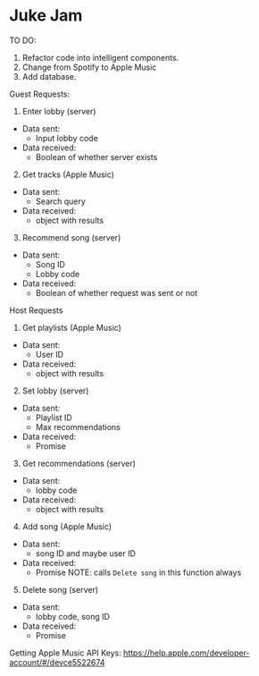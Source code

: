 # Juke Jam

TO DO:
1. Refactor code into intelligent components.
2. Change from Spotify to Apple Music
3. Add database.

Guest Requests:
1. Enter lobby (server)
  - Data sent:
    - Input lobby code
  - Data received:
    - Boolean of whether server exists
2. Get tracks (Apple Music)
  - Data sent:
    - Search query
  - Data received:
    - object with results
3. Recommend song (server)
  - Data sent:
    - Song ID
    - Lobby code
  - Data received:
    - Boolean of whether request was sent or not

Host Requests
1. Get playlists (Apple Music)
  - Data sent:
    - User ID
  - Data received:
    - object with results
2. Set lobby (server)
  - Data sent:
    - Playlist ID
    - Max recommendations
  - Data received:
    - Promise
3. Get recommendations (server)
  - Data sent:
    - lobby code
  - Data received:
    - object with results
4. Add song (Apple Music)
  - Data sent:
    - song ID and maybe user ID
  - Data received:
    - Promise
  NOTE: calls `Delete song` in this function always
5. Delete song (server)
  - Data sent:
    - lobby code, song ID
  - Data received:
    - Promise

Getting Apple Music API Keys:
https://help.apple.com/developer-account/#/devce5522674
